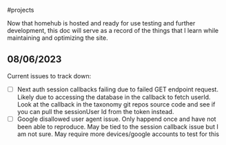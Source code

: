 #projects 

Now that homehub is hosted and ready for use testing and further development, this doc will serve as a record of the things that I learn while maintaining and optimizing the site. 

## 08/06/2023
Current issues to track down:
- [ ] Next auth session callbacks failing due to failed GET endpoint request. Likely due to accessing the database in the callback to fetch userId. Look at the callback in the taxonomy git repos source code and see if you can pull the sessionUser Id from the token instead.
- [ ] Google disallowed user agent issue. Only happend once and have not been able to reproduce. May be tied to the session callback issue but I am not sure. May require more devices/google accounts to test for this